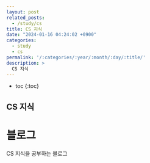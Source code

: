 ```yaml
---
layout: post
related_posts:
  - /study/cs
title: CS 지식
date: "2024-01-16 04:24:02 +0900"
categories:
  - study
  - cs
permalink: '/:categories/:year/:month/:day/:title/'
description: >
  CS 지식
---
```


* toc
{:toc}

## CS 지식

# 블로그

CS 지식을 공부하는 블로그
